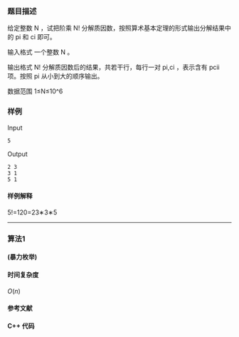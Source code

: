 ### 题目描述

给定整数  N ，试把阶乘  N!  分解质因数，按照算术基本定理的形式输出分解结果中的  pi  和  ci  即可。

输入格式
一个整数  N 。

输出格式
N!  分解质因数后的结果，共若干行，每行一对  pi,ci ，表示含有  pcii  项。按照  pi  从小到大的顺序输出。

数据范围
1≤N≤10^6

### 样例

Input

```
5
```

Output

```
2 3
3 1
5 1
```

#### 样例解释
5!=120=23∗3∗5

----------

### 算法1
#### (暴力枚举)


#### 时间复杂度

$O(n)$

#### 参考文献

#### C++ 代码

``` cpp

```